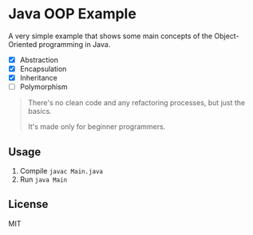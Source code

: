 # Java OOP Example
A very simple example that shows some main concepts of the Object-Oriented programming in Java. 

- [x] Abstraction
- [x] Encapsulation
- [x] Inheritance
- [ ] Polymorphism

> There's no clean code and any refactoring processes, but just the basics.
> 
> It's made only for beginner programmers.


## Usage
1. Compile `javac Main.java`
2. Run `java Main`

## License 
MIT

